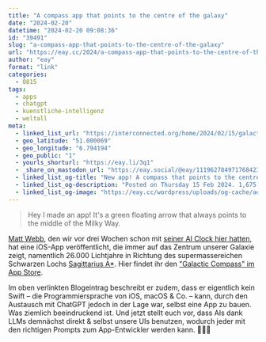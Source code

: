 ```yaml
---
title: "A compass app that points to the centre of the galaxy"
date: "2024-02-20"
datetime: "2024-02-20 09:08:36"
id: "39491"
slug: "a-compass-app-that-points-to-the-centre-of-the-galaxy"
url: "https://eay.cc/2024/a-compass-app-that-points-to-the-centre-of-the-galaxy/"
author: "eay"
format: "link"
categories:
  - 0815
tags:
  - apps
  - chatgpt
  - kuenstliche-intelligenz
  - weltall
meta:
  - linked_list_url: "https://interconnected.org/home/2024/02/15/galactic-compass"
  - geo_latitude: "51.000069"
  - geo_longitude: "6.794194"
  - geo_public: "1"
  - yourls_shorturl: "https://eay.li/3q1"
  - _share_on_mastodon_url: "https://eay.social/@eay/111962784971768423"
  - linked_list_og-title: "New app! A compass that points to the centre of the galaxy"
  - linked_list_og-description: "Posted on Thursday 15 Feb 2024. 1,675 words, 12 links. By Matt Webb."
  - linked_list_og-image: "https://eay.cc/wordpress/uploads/og-cache/ae7bc960d4d25e1f3966f0620fbddcaa.webp"
---
```


> Hey I made an app! It's a green floating arrow that always points to the middle of the Milky Way.

[Matt Webb](https://interconnected.org/), den wir vor drei Wochen schon mit [seiner AI Clock hier hatten](https://eay.cc/2024/poem-1-the-ai-clock/), hat eine iOS-App veröffentlicht, die immer auf das Zentrum unserer Galaxie zeigt, namentlich 26.000 Lichtjahre in Richtung des supermassereichen Schwarzen Lochs [Sagittarius A\*](https://de.wikipedia.org/wiki/Sagittarius_A*). Hier findet ihr den ["Galactic Compass" im App Store](https://apps.apple.com/gb/app/galactic-compass/id6451314440).

Im oben verlinkten Blogeintrag beschreibt er zudem, dass er eigentlich kein Swift – die Programmiersprache von iOS, macOS & Co. – kann, durch den Austausch mit ChatGPT jedoch in der Lage war, selbst eine App zu bauen. Was ziemlich beeindruckend ist. Und jetzt stellt euch vor, dass AIs dank LLMs demnächst direkt & selbst unsere UIs benutzen, wodurch jeder mit den richtigen Prompts zum App-Entwickler werden kann. 🤯💪🏻
